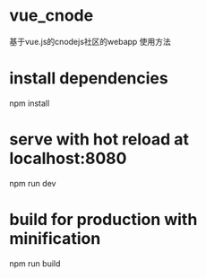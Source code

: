 # vue_cnode
基于vue.js的cnodejs社区的webapp
使用方法
# install dependencies
npm install

# serve with hot reload at localhost:8080
npm run dev

# build for production with minification
npm run build